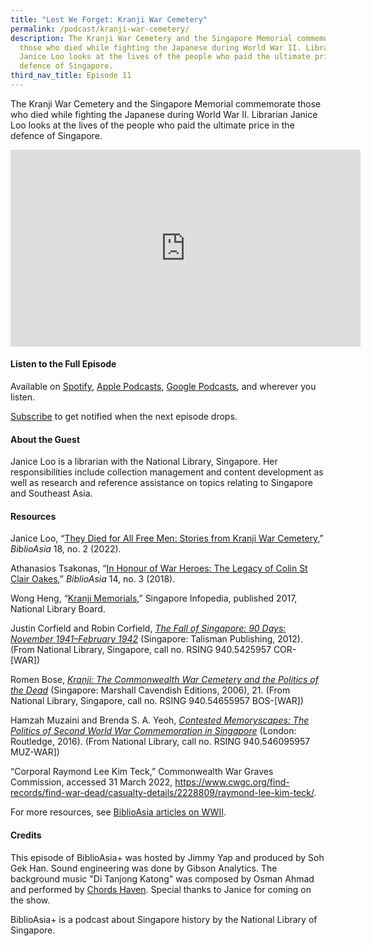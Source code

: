 ```yaml
---
title: "Lest We Forget: Kranji War Cemetery"
permalink: /podcast/kranji-war-cemetery/
description: The Kranji War Cemetery and the Singapore Memorial commemorate
  those who died while fighting the Japanese during World War II. Librarian
  Janice Loo looks at the lives of the people who paid the ultimate price in the
  defence of Singapore.
third_nav_title: Episode 11
---
```

The Kranji War Cemetery and the Singapore Memorial commemorate those who died while fighting the Japanese during World War II. Librarian Janice Loo looks at the lives of the people who paid the ultimate price in the defence of Singapore.

<iframe allowfullscreen="" allow="accelerometer; autoplay; clipboard-write; encrypted-media; gyroscope; picture-in-picture; web-share" frameborder="0" title="YouTube video player" src="https://www.youtube.com/embed/Xm0Wj7N_fns?si=vSDatRgChVKTZ3Np" height="315" width="560"></iframe>

#### **Listen to the Full Episode** ####
Available on [Spotify](https://open.spotify.com/episode/33nzTeq4iXdGFXLQcuJiVc), [Apple Podcasts](https://podcasts.apple.com/us/podcast/lest-we-forget-kranji-war-cemetery/id1688142751?i=1000623701177), [Google Podcasts](https://podcasts.google.com/feed/aHR0cHM6Ly9mZWVkcy5jYXB0aXZhdGUuZm0vYmlibGlvYXNpYS8/episode/NWU5YzdkMGQtMWYwNS00NjE0LWIzY2QtYjU0NGJjYTMwYzk4?sa=X&amp;ved=0CAUQkfYCahcKEwiA442U1cuAAxUAAAAAHQAAAAAQAQ), and wherever you listen.

[Subscribe](https://open.spotify.com/show/66PYiIthr1KqQhJ82XH4DN) to get notified when the next episode drops.

#### **About the Guest** ####
Janice Loo is a librarian with the National Library, Singapore. Her responsibilities include collection management and content development as well as research and reference assistance on topics relating to Singapore and Southeast Asia.

#### **Resources** ####
Janice Loo, “[They Died for All Free Men: Stories from Kranji War Cemetery](https://biblioasia.nlb.gov.sg/vol-18/issue-2/jul-sep-2022/kranji-war-cemetery/),” *BiblioAsia* 18, no. 2 (2022).

Athanasios Tsakonas, “[In Honour of War Heroes: The Legacy of Colin St Clair Oakes](https://biblioasia.nlb.gov.sg/vol-14/issue-3/oct-dec-2018/honour-of-war-heroes/),” *BiblioAsia* 14, no. 3 (2018).

Wong Heng, “[Kranji Memorials](https://eresources.nlb.gov.sg/infopedia/articles/SIP_183_2004-12-27.html),” Singapore Infopedia, published 2017, National Library Board.

 Justin Corfield and Robin Corfield, [*The Fall of Singapore: 90 Days: November 1941–February 1942*](https://eservice.nlb.gov.sg/item_holding.aspx?bid=14296288) (Singapore: Talisman Publishing, 2012). (From National Library, Singapore, call no. RSING 940.5425957 COR-[WAR]) 

Romen Bose, [*Kranji: The Commonwealth War Cemetery and the Politics of the Dead*](https://eservice.nlb.gov.sg/item_holding.aspx?bid=12666092) (Singapore: Marshall Cavendish Editions, 2006), 21. (From National Library, Singapore, call no. RSING 940.54655957 BOS-[WAR])

 Hamzah Muzaini and Brenda S. A. Yeoh, [*Contested Memoryscapes: The Politics of Second World War Commemoration in Singapore*](https://eservice.nlb.gov.sg/item_holding.aspx?bid=202606087) (London: Routledge, 2016). (From National Library, call no. RSING 940.546095957 MUZ-WAR])

 “Corporal Raymond Lee Kim Teck,” Commonwealth War Graves Commission, accessed 31 March 2022, https://www.cwgc.org/find-records/find-war-dead/casualty-details/2228809/raymond-lee-kim-teck/.

For more resources, see [BiblioAsia articles on WWII](https://biblioasia.nlb.gov.sg/topics/war/).



#### **Credits** ####
This episode of BiblioAsia+ was hosted by Jimmy Yap and produced by Soh Gek Han. Sound engineering was done by Gibson Analytics. The background music "Di Tanjong Katong" was composed by Osman Ahmad and performed by&nbsp;[Chords Haven](https://www.youtube.com/watch?v=uA2v7ka5TAI). Special thanks to Janice for coming on the show.

BiblioAsia+ is a podcast about Singapore history by the National Library of Singapore.